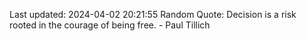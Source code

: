 Last updated: 2024-04-02 20:21:55
Random Quote: Decision is a risk rooted in the courage of being free. - Paul Tillich